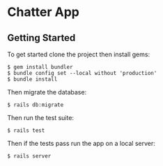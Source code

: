 # Chatter App

## Getting Started
To get started clone the project then install gems:

```
$ gem install bundler
$ bundle config set --local without 'production'
$ bundle install
```

Then migrate the database:

```
$ rails db:migrate
```

Then run the test suite:
```
$ rails test
```

Then if the tests pass run the app on a local server:
```
$ rails server
```
